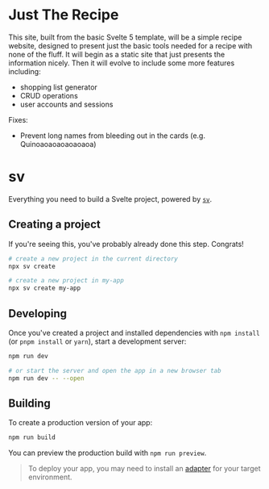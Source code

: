 # Just The Recipe

This site, built from the basic Svelte 5 template, will be a simple recipe website, designed to present just the basic tools needed for a recipe with none of the fluff. It will begin as a static site that just presents the information nicely. Then it will evolve to include some more features including:

- shopping list generator
- CRUD operations
- user accounts and sessions

Fixes:
- Prevent long names from bleeding out in the cards (e.g. Quinoaoaoaoaoaoaoa)

# sv

Everything you need to build a Svelte project, powered by [`sv`](https://github.com/sveltejs/cli).

## Creating a project

If you're seeing this, you've probably already done this step. Congrats!

```sh
# create a new project in the current directory
npx sv create

# create a new project in my-app
npx sv create my-app
```

## Developing

Once you've created a project and installed dependencies with `npm install` (or `pnpm install` or `yarn`), start a development server:

```sh
npm run dev

# or start the server and open the app in a new browser tab
npm run dev -- --open
```

## Building

To create a production version of your app:

```sh
npm run build
```

You can preview the production build with `npm run preview`.

> To deploy your app, you may need to install an [adapter](https://svelte.dev/docs/kit/adapters) for your target environment.
